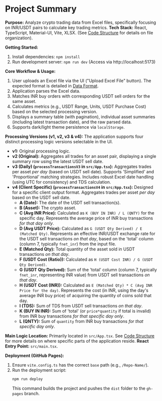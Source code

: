 # Project Summary

**Purpose:** Analyze crypto trading data from Excel files, specifically focusing on INR/USDT pairs to calculate key trading metrics.
**Tech Stack:** React, TypeScript, Material-UI, Vite, XLSX. (See [Code Structure](mdc:.metadata/code_structure.md) for details on file organization).

**Getting Started:**
1. Install dependencies: `npm install`
2. Run development server: `npm run dev` (Access via http://localhost:5173)

**Core Workflow & Usage:**
1. User uploads an Excel file via the UI ("Upload Excel File" button). The expected format is detailed in [Data Format](mdc:.metadata/data_format.md).
2. Application parses the Excel data.
3. Matches INR buy orders with corresponding USDT sell orders for the same asset.
4. Calculates metrics (e.g., USDT Range, Units, USDT Purchase Cost) based on the selected processing version.
5. Displays a summary table (with pagination), individual asset summaries (including latest transaction date), and the raw parsed data.
6. Supports dark/light theme persistence via `localStorage`.

**Processing Versions (v1, v2, v3 & v4):**
The application supports four distinct processing logic versions selectable in the UI.
- **v1:** Original processing logic.
- **v2 (Original):** Aggregates all trades for an asset pair, displaying a single summary row using the latest USDT sell date.
- **v3 (Daily) (`processTransactionsV3` in `src/App.tsx`):** Aggregates trades per asset *per day* (based on USDT sell date). Supports 'Simplified' and 'Proportional' matching strategies. Includes robust Excel date handling (using UTC for consistency) and TDS calculation.
- **v4 (Client Specific) (`processTransactionsV4` in `src/App.tsx`):** Designed for a specific client output format. Aggregates trades per asset *per day* based on the USDT sell date.
    - **A (Date):** The date of the USDT sell transaction(s).
    - **B (Asset):** The crypto asset.
    - **C (Avg INR Price):** Calculated as `K (BUY IN INR) / L (QNTY)` for the specific day. Represents the average price of INR buy transactions *for that day only*.
    - **D (Avg USDT Price):** Calculated as `G (USDT Qty Derived) / E (Matched Qty)`. Represents an effective INR/USDT exchange rate for the USDT sell transactions *on that day*, based on the 'total' column (column 7, typically `fnet_inr`) from the input file.
    - **E (Matched Qty):** Total quantity of the asset sold in USDT transactions *on that day*.
    - **F (USDT Cost (Ratio)):** Calculated as `H (USDT Cost INR) / G (USDT Qty Derived)`.
    - **G (USDT Qty Derived):** Sum of the 'total' column (column 7, typically `fnet_inr`, representing INR value) from USDT sell transactions *on that day*.
    - **H (USDT Cost (INR)):** Calculated as `E (Matched Qty) * C (Avg INR Price for the day)`. Represents the cost (in INR, using the day's average INR buy price) of acquiring the quantity of coins sold that day.
    - **I (TDS):** Sum of TDS from USDT sell transactions *on that day*.
    - **K (BUY IN INR):** Sum of 'total' (or `price*quantity` if total is invalid) from INR buy transactions *for that specific day only*.
    - **L (QNTY):** Sum of `quantity` from INR buy transactions *for that specific day only*.

**Main Logic Location:** Primarily located in `src/App.tsx`. See [Code Structure](mdc:.metadata/code_structure.md) for more details on where specific parts of the application reside.
**React Entry Point:** `src/main.tsx`.

**Deployment (GitHub Pages):**
1. Ensure `vite.config.ts` has the correct `base` path (e.g., `/Repo-Name/`).
2. Run the deployment script:
   ```bash
   npm run deploy
   ```
   This command builds the project and pushes the `dist` folder to the `gh-pages` branch. 